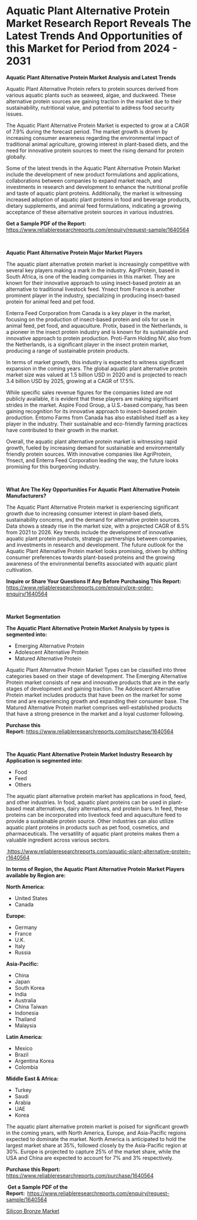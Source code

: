 <p><h1>Aquatic Plant Alternative Protein Market Research Report Reveals The Latest Trends And Opportunities of this Market for Period from 2024 - 2031</h1></p><p><strong>Aquatic Plant Alternative Protein Market Analysis and Latest Trends</strong></p>
<p><p>Aquatic Plant Alternative Protein refers to protein sources derived from various aquatic plants such as seaweed, algae, and duckweed. These alternative protein sources are gaining traction in the market due to their sustainability, nutritional value, and potential to address food security issues. </p><p>The Aquatic Plant Alternative Protein Market is expected to grow at a CAGR of 7.9% during the forecast period. The market growth is driven by increasing consumer awareness regarding the environmental impact of traditional animal agriculture, growing interest in plant-based diets, and the need for innovative protein sources to meet the rising demand for protein globally. </p><p>Some of the latest trends in the Aquatic Plant Alternative Protein Market include the development of new product formulations and applications, collaborations between companies to expand market reach, and investments in research and development to enhance the nutritional profile and taste of aquatic plant proteins. Additionally, the market is witnessing increased adoption of aquatic plant proteins in food and beverage products, dietary supplements, and animal feed formulations, indicating a growing acceptance of these alternative protein sources in various industries.</p></p>
<p><strong>Get a Sample PDF of the Report:&nbsp;</strong> <a href="https://www.reliableresearchreports.com/enquiry/request-sample/1640564">https://www.reliableresearchreports.com/enquiry/request-sample/1640564</a></p>
<p>&nbsp;</p>
<p><strong>Aquatic Plant Alternative Protein Major Market Players</strong></p>
<p><p>The aquatic plant alternative protein market is increasingly competitive with several key players making a mark in the industry. AgriProtein, based in South Africa, is one of the leading companies in this market. They are known for their innovative approach to using insect-based protein as an alternative to traditional livestock feed. Ynsect from France is another prominent player in the industry, specializing in producing insect-based protein for animal feed and pet food.</p><p>Enterra Feed Corporation from Canada is a key player in the market, focusing on the production of insect-based protein and oils for use in animal feed, pet food, and aquaculture. Protix, based in the Netherlands, is a pioneer in the insect protein industry and is known for its sustainable and innovative approach to protein production. Proti-Farm Holding NV, also from the Netherlands, is a significant player in the insect protein market, producing a range of sustainable protein products.</p><p>In terms of market growth, this industry is expected to witness significant expansion in the coming years. The global aquatic plant alternative protein market size was valued at 1.5 billion USD in 2020 and is projected to reach 3.4 billion USD by 2025, growing at a CAGR of 17.5%.</p><p>While specific sales revenue figures for the companies listed are not publicly available, it is evident that these players are making significant strides in the market. Aspire Food Group, a U.S.-based company, has been gaining recognition for its innovative approach to insect-based protein production. Entomo Farms from Canada has also established itself as a key player in the industry. Their sustainable and eco-friendly farming practices have contributed to their growth in the market.</p><p>Overall, the aquatic plant alternative protein market is witnessing rapid growth, fueled by increasing demand for sustainable and environmentally friendly protein sources. With innovative companies like AgriProtein, Ynsect, and Enterra Feed Corporation leading the way, the future looks promising for this burgeoning industry.</p></p>
<p>&nbsp;</p>
<p><strong>What Are The Key Opportunities For Aquatic Plant Alternative Protein Manufacturers?</strong></p>
<p><p>The Aquatic Plant Alternative Protein market is experiencing significant growth due to increasing consumer interest in plant-based diets, sustainability concerns, and the demand for alternative protein sources. Data shows a steady rise in the market size, with a projected CAGR of 8.5% from 2021 to 2026. Key trends include the development of innovative aquatic plant protein products, strategic partnerships between companies, and investments in research and development. The future outlook for the Aquatic Plant Alternative Protein market looks promising, driven by shifting consumer preferences towards plant-based proteins and the growing awareness of the environmental benefits associated with aquatic plant cultivation.</p></p>
<p><strong>Inquire or Share Your Questions If Any Before Purchasing This Report:</strong> <a href="https://www.reliableresearchreports.com/enquiry/pre-order-enquiry/1640564">https://www.reliableresearchreports.com/enquiry/pre-order-enquiry/1640564</a></p>
<p>&nbsp;</p>
<p><strong>Market Segmentation</strong></p>
<p><strong>The Aquatic Plant Alternative Protein Market Analysis by types is segmented into:</strong></p>
<p><ul><li>Emerging Alternative Protein</li><li>Adolescent Alternative Protein</li><li>Matured Alternative Protein</li></ul></p>
<p><p>Aquatic Plant Alternative Protein Market Types can be classified into three categories based on their stage of development. The Emerging Alternative Protein market consists of new and innovative products that are in the early stages of development and gaining traction. The Adolescent Alternative Protein market includes products that have been on the market for some time and are experiencing growth and expanding their consumer base. The Matured Alternative Protein market comprises well-established products that have a strong presence in the market and a loyal customer following.</p></p>
<p><strong>Purchase this Report:&nbsp;</strong><a href="https://www.reliableresearchreports.com/purchase/1640564">https://www.reliableresearchreports.com/purchase/1640564</a></p>
<p>&nbsp;</p>
<p><strong>The Aquatic Plant Alternative Protein Market Industry Research by Application is segmented into:</strong></p>
<p><ul><li>Food</li><li>Feed</li><li>Others</li></ul></p>
<p><p>The aquatic plant alternative protein market has applications in food, feed, and other industries. In food, aquatic plant proteins can be used in plant-based meat alternatives, dairy alternatives, and protein bars. In feed, these proteins can be incorporated into livestock feed and aquaculture feed to provide a sustainable protein source. Other industries can also utilize aquatic plant proteins in products such as pet food, cosmetics, and pharmaceuticals. The versatility of aquatic plant proteins makes them a valuable ingredient across various sectors.</p></p>
<p><a href="https://www.reliableresearchreports.com/aquatic-plant-alternative-protein-r1640564">&nbsp;https://www.reliableresearchreports.com/aquatic-plant-alternative-protein-r1640564</a></p>
<p><strong>In terms of Region, the Aquatic Plant Alternative Protein Market Players available by Region are:</strong></p>
<p>
    <p> <strong> North America: </strong>
        <ul>
            <li>United States</li>
            <li>Canada</li>
        </ul>
        </p> 
    <p> <strong> Europe: </strong>
        <ul>
            <li>Germany</li>
            <li>France</li>
            <li>U.K.</li>
            <li>Italy</li>
            <li>Russia</li>
        </ul>
        </p> 
    <p> <strong> Asia-Pacific: </strong>
        <ul>
            <li>China</li>
            <li>Japan</li>
            <li>South Korea</li>
            <li>India</li>
            <li>Australia</li>
            <li>China Taiwan</li>
            <li>Indonesia</li>
            <li>Thailand</li>
            <li>Malaysia</li>
        </ul>
        </p> 
    <p> <strong> Latin America: </strong>
        <ul>
            <li>Mexico</li>
            <li>Brazil</li>
            <li>Argentina Korea</li>
            <li>Colombia</li>
        </ul>
        </p> 
    <p> <strong> Middle East & Africa: </strong>
        <ul>
            <li>Turkey</li>
            <li>Saudi</li>
            <li>Arabia</li>
            <li>UAE</li>
            <li>Korea</li>
        </ul>
    </p>
    </p>
<p><p>The aquatic plant alternative protein market is poised for significant growth in the coming years, with North America, Europe, and Asia-Pacific regions expected to dominate the market. North America is anticipated to hold the largest market share at 35%, followed closely by the Asia-Pacific region at 30%. Europe is projected to capture 25% of the market share, while the USA and China are expected to account for 7% and 3% respectively.</p></p>
<p><strong>Purchase this Report: </strong><a href="https://www.reliableresearchreports.com/purchase/1640564">https://www.reliableresearchreports.com/purchase/1640564</a></p>
<p>&nbsp;<strong>Get a Sample PDF of the Report:&nbsp;&nbsp;</strong><a href="https://www.reliableresearchreports.com/enquiry/request-sample/1640564">https://www.reliableresearchreports.com/enquiry/request-sample/1640564</a></p>
<p><strong></strong></p>
<p><p><a href="https://pretty-mail-caf.notion.site/Global-Silicon-Bronze-Market-by-Types-Applications-and-Major-Players-with-Regional-Growth-Rate-An-b1ec861754584af2918c389db64464da">Silicon Bronze Market</a></p></p>